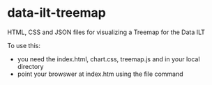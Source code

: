 # data-ilt-treemap

HTML, CSS and JSON files for visualizing a Treemap for the Data ILT

To use this:

- you need the index.html, chart.css, treemap.js and <jason data files> in your local directory
- point your browswer at index.htm using the file command


